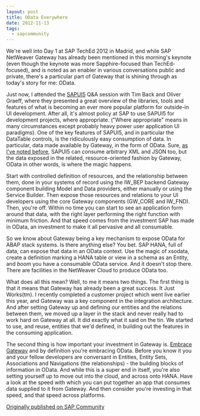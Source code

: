 ```yaml
---
layout: post
title: OData Everywhere
date: 2012-11-13
tags:
  - sapcommunity
---
```

We're well into Day 1 at SAP TechEd 2012 in Madrid, and while SAP NetWeaver Gateway has already been mentioned in this morning's keynote (even though the keynote was more Sapphire-focused than TechEd-focused), and is noted as an enabler in various conversations public and private, there's a particular part of Gateway that is shining through as today's story for me: OData.

Just now, I attended the [SAPUI5](/blog/posts/2012/05/07/sapui5-the-future-direction-of-sap-ui-development/) Q&A session with Tim Back and Oliver Graeff, where they presented a great overview of the libraries, tools and features of what is becoming an ever more popular platform for outside-in UI development. After all, it's almost policy at SAP to use SAPUI5 for development projects, where appropriate. ("Where appropriate" means in many circumstances except probably heavy power user application UI paradigms).  One of the key features of SAPUI5, and in particular the DataTable controls, is the ridiculously easy consumption of data. In particular, data made available by Gateway, in the form of OData. Sure, [as I've noted before](/2012/02/13/sapui5-says-hello-odata-to-netweaver-gateway/), SAPUI5 can consume arbitrary XML and JSON too, but the data exposed in the related, resource-oriented fashion by Gateway, OData in other words, is where the magic happens.

Start with controlled definition of resources, and the relationship between them, done in your systems of record using the IW_BEP backend Gateway component building Model and Data providers, either manually or using the Service Builder. Then expose those resources and relations to your UI developers using the core Gateway components (GW_CORE and IW_FND). Then, you're off. Within no time you can start to see an application form around that data, with the right layer performing the right function with minimum friction. And that speed comes from the investment SAP has made in OData, an investment to make it all pervasive and all consumable.

So we know about Gateway being a key mechanism to expose OData for ABAP stack systems. Is there anything else? You bet. SAP HANA, full of data, can expose that data in an OData context. Use the magic of xsodata, create a definition marking a HANA table or view in a schema as an Entity,  and *boom* you have a consumable OData service. And it doesn't stop there. There are facilities in the NetWeaver Cloud to produce OData too.

What does all this mean? Well, to me it means two things. The first thing is that it means that Gateway has already been a great success. It Just Works(tm). I recently completed a customer project which went live earlier this year, and Gateway was a key component in the integration architecture. And after setting Gateway up and defining our entities and the relations between them, we moved up a layer in the stack and never really had to work hard on Gateway at all. It did exactly what it said on the tin. We started to use, and reuse, entities that we'd defined, in building out the features in the consuming application.

The second thing is how important your investment in Gateway is. [Embrace Gateway](/blog/posts/2011/02/01/project-gateway.-a-call-to-arms.-or-at-least-to-data./) and by definition you're embracing OData. Before you know it you and your fellow developers are conversant in Entities, Entity Sets, Associations and Navigations (the relationships) - the building blocks of information in OData. And while this is a super end in itself, you're also setting yourself up to move out into the cloud, and across onto HANA. Have a look at the speed with which you can put together an app that consumes data supplied to it from Gateway. And then consider you're investing in that speed, and that speed across platforms.

[Originally published on SAP Community](https://blogs.sap.com/2012/11/13/odata-everywhere/)
